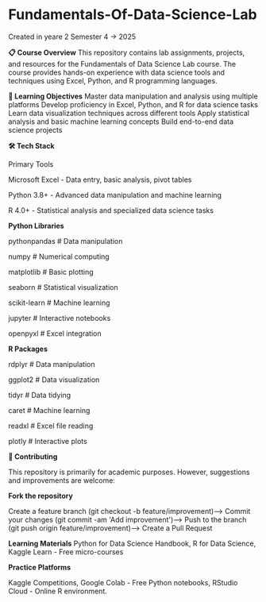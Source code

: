 # Fundamentals-Of-Data-Science-Lab

Created in yeare 2 Semester 4 -> 2025

**📋 Course Overview**
This repository contains lab assignments, projects, and resources for the Fundamentals of Data Science Lab course. The course provides hands-on experience with data science tools and techniques using Excel, Python, and R programming languages.

**🎯 Learning Objectives**
Master data manipulation and analysis using multiple platforms
Develop proficiency in Excel, Python, and R for data science tasks
Learn data visualization techniques across different tools
Apply statistical analysis and basic machine learning concepts
Build end-to-end data science projects

**🛠️ Tech Stack**

Primary Tools

Microsoft Excel - Data entry, basic analysis, pivot tables

Python 3.8+ - Advanced data manipulation and machine learning

R 4.0+ - Statistical analysis and specialized data science tasks

**Python Libraries**

pythonpandas        # Data manipulation

numpy               # Numerical computing

matplotlib          # Basic plotting

seaborn             # Statistical visualization

scikit-learn        # Machine learning

jupyter             # Interactive notebooks

openpyxl            # Excel integration

**R Packages**

rdplyr               # Data manipulation

ggplot2             # Data visualization

tidyr               # Data tidying

caret               # Machine learning

readxl              # Excel file reading

plotly              # Interactive plots

**🤝 Contributing**

This repository is primarily for academic purposes. However, suggestions and improvements are welcome:

**Fork the repository**

Create a feature branch (git checkout -b feature/improvement)-->
Commit your changes (git commit -am 'Add improvement')-->
Push to the branch (git push origin feature/improvement)-->
Create a Pull Request

**Learning Materials**
Python for Data Science Handbook,
R for Data Science,
Kaggle Learn - Free micro-courses

**Practice Platforms**

Kaggle Competitions,
Google Colab - Free Python notebooks,
RStudio Cloud - Online R environment.
